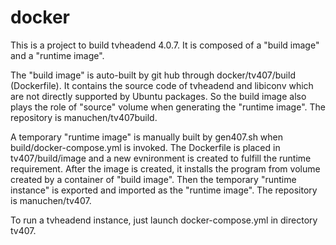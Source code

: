 # docker
This is a project to build tvheadend 4.0.7. It is composed of a "build image" and a "runtime image".

The "build image" is auto-built by git hub through docker/tv407/build (Dockerfile). It contains the source code of tvheadend and libiconv which are not directly supported by Ubuntu packages. So the build image also plays the role of "source" volume when generating the "runtime image". The repository is manuchen/tv407build.

A temporary "runtime image" is manually built by gen407.sh when build/docker-compose.yml is invoked. The Dockerfile is
placed in tv407/build/image and a new evnironment is created to fulfill the runtime requirement. After the image is created, it installs the program from volume created by a container of "build image". Then the temporary "runtime instance" is exported and imported as the "runtime image". The repository is manuchen/tv407.

To run a tvheadend instance, just launch docker-compose.yml in directory tv407.
